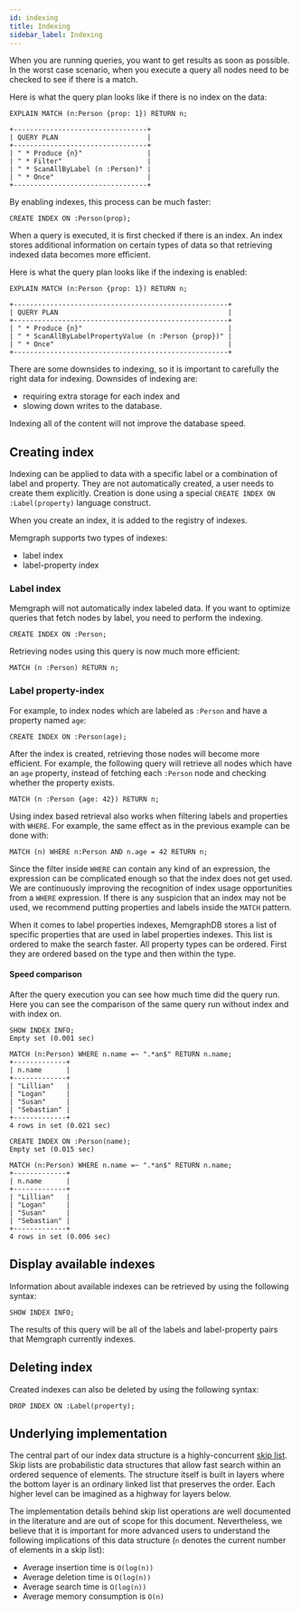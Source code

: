 ```yaml
---
id: indexing
title: Indexing
sidebar_label: Indexing
---
```


When you are running queries, you want to get results as soon as possible. In the
worst case scenario, when you execute a query all nodes need to be checked to see
if there is a match. 

Here is what the query plan looks like if there is no index on the data:

```nocopy
EXPLAIN MATCH (n:Person {prop: 1}) RETURN n;

+---------------------------------+
| QUERY PLAN                      |
+---------------------------------+
| " * Produce {n}"                |
| " * Filter"                     |
| " * ScanAllByLabel (n :Person)" |
| " * Once"                       |
+---------------------------------+
```

By enabling indexes, this process can be much faster:

```cypher
CREATE INDEX ON :Person(prop);
```

When a query is executed, it is first checked if there is an index. An
index stores additional information on certain types of data so that retrieving
indexed data becomes more efficient. 

Here is what the query plan looks like if the indexing is enabled:

```nocopy
EXPLAIN MATCH (n:Person {prop: 1}) RETURN n;

+-----------------------------------------------------+
| QUERY PLAN                                          |
+-----------------------------------------------------+
| " * Produce {n}"                                    |
| " * ScanAllByLabelPropertyValue (n :Person {prop})" |
| " * Once"                                           |
+-----------------------------------------------------+
```

There are some downsides to indexing, so it is important to carefully the right
data for indexing. Downsides of indexing are:

  * requiring extra storage for each index and
  * slowing down writes to the database.

Indexing all of the content will not improve the database speed.

## Creating index

Indexing can be applied to data with a specific label or a combination of label and
property. They are not automatically created, a user needs to create
them explicitly. Creation is done using a special
`CREATE INDEX ON :Label(property)` language construct.

When you create an index, it is added to the registry of indexes.

Memgraph supports two types of indexes:

  * label index
  * label-property index

### Label index

Memgraph will not automatically index labeled data. If you want to optimize
queries that fetch nodes by label, you need to perform the indexing.

```cypher
CREATE INDEX ON :Person;
```
Retrieving nodes using this query is now much more efficient:

```cypher
MATCH (n :Person) RETURN n;
```

### Label property-index

For example, to index nodes which are labeled as `:Person` and have a property
named `age`:

```cypher
CREATE INDEX ON :Person(age);
```

After the index is created, retrieving those nodes will become more efficient.
For example, the following query will retrieve all nodes which have an `age`
property, instead of fetching each `:Person` node and checking whether the
property exists.

```cypher
MATCH (n :Person {age: 42}) RETURN n;
```

Using index based retrieval also works when filtering labels and properties
with `WHERE`. For example, the same effect as in the previous example can be
done with:

```cypher
MATCH (n) WHERE n:Person AND n.age = 42 RETURN n;
```

Since the filter inside `WHERE` can contain any kind of an expression, the
expression can be complicated enough so that the index does not get used. We
are continuously improving the recognition of index usage opportunities from a
`WHERE` expression. If there is any suspicion that an index may not be used,
we recommend putting properties and labels inside the `MATCH` pattern.

When it comes to label properties indexes, MemgraphDB stores a list of specific
properties that are used in label properties indexes. This list is ordered to
make the search faster. All property types can be ordered. First they are
ordered based on the type and then within the type.

#### Speed comparison

After the query execution you can see how much time did the query run. Here you
can see the comparison of the same query run without index and with index on.

```nocopy
SHOW INDEX INFO;
Empty set (0.001 sec)

MATCH (n:Person) WHERE n.name =~ ".*an$" RETURN n.name;
+-------------+
| n.name      |
+-------------+
| "Lillian"   |
| "Logan"     |
| "Susan"     |
| "Sebastian" |
+-------------+
4 rows in set (0.021 sec)

CREATE INDEX ON :Person(name);
Empty set (0.015 sec)

MATCH (n:Person) WHERE n.name =~ ".*an$" RETURN n.name;
+-------------+
| n.name      |
+-------------+
| "Lillian"   |
| "Logan"     |
| "Susan"     |
| "Sebastian" |
+-------------+
4 rows in set (0.006 sec)
```

## Display available indexes

Information about available indexes can be retrieved by using the following
syntax:

```cypher
SHOW INDEX INFO;
```
The results of this query will be all of the labels and label-property pairs
that Memgraph currently indexes.

## Deleting index

Created indexes can also be deleted by using the following syntax:
```cypher
DROP INDEX ON :Label(property);
```

## Underlying implementation

The central part of our index data structure is a highly-concurrent [skip list](https://en.wikipedia.org/wiki/Skip_list).
Skip lists are probabilistic data structures that allow fast search within an
ordered sequence of elements. The structure itself is built in layers where the
bottom layer is an ordinary linked list that preserves the order. Each higher
level can be imagined as a highway for layers below.

The implementation details behind skip list operations are well documented
in the literature and are out of scope for this document. Nevertheless, we
believe that it is important for more advanced users to understand the following
implications of this data structure (`n` denotes the current number of elements
in a skip list):

  * Average insertion time is `O(log(n))`
  * Average deletion time is `O(log(n))`
  * Average search time is `O(log(n))`
  * Average memory consumption is `O(n)`
